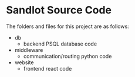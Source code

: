 # Sandlot Source Code

The folders and files for this project are as follows:
- db
    * backend PSQL database code
- middleware
    * communication/routing python code
- website
    * frontend react code
